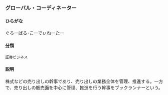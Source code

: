 <div style="display:none;">

## [あ行](securities-terms?id=あ行)
## [か行](securities-terms?id=か行)

</div>

### グローバル・コーディネーター

#### ひらがな

ぐろーばる･こーでぃねーたー

#### 分類

`証券ビジネス`

#### 説明

株式などの売り出しの幹事であり、売り出しの業務全体を管理、推進する。一方で、売り出しの販売面を中心に管理、推進を行う幹事をブックランナーという。

<div style="display:none;">

## [さ行](securities-terms?id=さ行)
## [た行](securities-terms?id=た行)
## [な行](securities-terms?id=な行)
## [は行](securities-terms?id=は行)
## [ま行](securities-terms?id=ま行)
## [や行](securities-terms?id=や行)
## [ら行](securities-terms?id=ら行)
## [わ行](securities-terms?id=わ行)
## [英数字・記号](securities-terms?id=英数字・記号)

</div>

